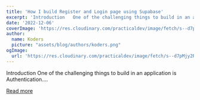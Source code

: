 ```yaml
---
title: 'How I build Register and Login page using Supabase'
excerpt: 'Introduction   One of the challenging things to build in an application is Authentication....'
date: '2022-12-06'
coverImage: 'https://res.cloudinary.com/practicaldev/image/fetch/s--d7pMjy2R--/c_imagga_scale,f_auto,fl_progressive,h_420,q_auto,w_1000/https://dev-to-uploads.s3.amazonaws.com/uploads/articles/4bnqv40656fh0kl4d1g0.png'
author:
  name: Koders
  picture: "assets/blog/authors/koders.png"
ogImage:
  url: 'https://res.cloudinary.com/practicaldev/image/fetch/s--d7pMjy2R--/c_imagga_scale,f_auto,fl_progressive,h_420,q_auto,w_1000/https://dev-to-uploads.s3.amazonaws.com/uploads/articles/4bnqv40656fh0kl4d1g0.png'
---
```


Introduction   One of the challenging things to build in an application is Authentication....

[Read more](https://dev.to/surajondev/how-i-build-register-and-login-page-using-supabase-5h43)
